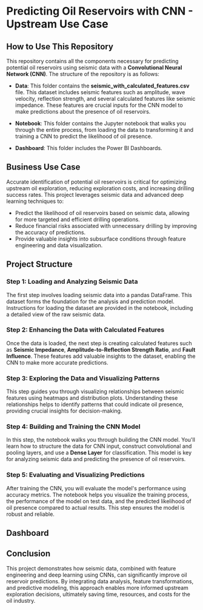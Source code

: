 # Predicting Oil Reservoirs with CNN - Upstream Use Case

## How to Use This Repository



This repository contains all the components necessary for predicting potential oil reservoirs using seismic data with a **Convolutional Neural Network (CNN)**. The structure of the repository is as follows:

-   **Data**: This folder contains the **seismic_with_calculated_features.csv** file. This dataset includes seismic features such as amplitude, wave velocity, reflection strength, and several calculated features like seismic impedance. These features are crucial inputs for the CNN model to make predictions about the presence of oil reservoirs.
    
-   **Notebook**: This folder contains the Jupyter notebook that walks you through the entire process, from loading the data to transforming it and training a CNN to predict the likelihood of oil presence.
    
-   **Dashboard**: This folder includes the Power BI Dashboards.
    

## Business Use Case

 Accurate identification of potential oil reservoirs is critical for optimizing upstream oil exploration, reducing exploration costs, and increasing drilling success rates. This project leverages seismic data and advanced deep learning techniques to:

-   Predict the likelihood of oil reservoirs based on seismic data, allowing for more targeted and efficient drilling operations.
-   Reduce financial risks associated with unnecessary drilling by improving the accuracy of predictions.
-   Provide valuable insights into subsurface conditions through feature engineering and data visualization.

## Project Structure



### Step 1: Loading and Analyzing Seismic Data


The first step involves loading seismic data into a pandas DataFrame. This dataset forms the foundation for the analysis and prediction model. Instructions for loading the dataset are provided in the notebook, including a detailed view of the raw seismic data.

### Step 2: Enhancing the Data with Calculated Features

Once the data is loaded, the next step is creating calculated features such as **Seismic Impedance**, **Amplitude-to-Reflection Strength Ratio**, and **Fault Influence**. These features add valuable insights to the dataset, enabling the CNN to make more accurate predictions.

### Step 3: Exploring the Data and Visualizing Patterns

This step guides you through visualizing relationships between seismic features using heatmaps and distribution plots. Understanding these relationships helps to identify patterns that could indicate oil presence, providing crucial insights for decision-making.

### Step 4: Building and Training the CNN Model

In this step, the notebook walks you through building the CNN model. You'll learn how to structure the data for CNN input, construct convolutional and pooling layers, and use a **Dense Layer** for classification. This model is key for analyzing seismic data and predicting the presence of oil reservoirs.

### Step 5: Evaluating and Visualizing Predictions

After training the CNN, you will evaluate the model's performance using accuracy metrics. The notebook helps you visualize the training process, the performance of the model on test data, and the predicted likelihood of oil presence compared to actual results. This step ensures the model is robust and reliable.

## Dashboard



## Conclusion

This project demonstrates how seismic data, combined with feature engineering and deep learning using CNNs, can significantly improve oil reservoir predictions. By integrating data analysis, feature transformations, and predictive modeling, this approach enables more informed upstream exploration decisions, ultimately saving time, resources, and costs for the oil industry.
